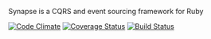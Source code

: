 Synapse is a CQRS and event sourcing framework for Ruby

[![Code Climate](https://codeclimate.com/github/iunruh/synapse.png)](https://codeclimate.com/github/iunruh/synapse)
[![Coverage Status](https://coveralls.io/repos/iunruh/synapse/badge.png?branch=master)](https://coveralls.io/r/iunruh/synapse)
[![Build Status](https://travis-ci.org/iunruh/synapse.png?branch=master)](https://travis-ci.org/iunruh/synapse)
